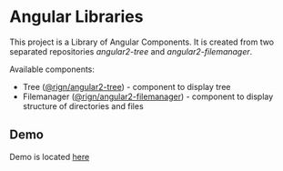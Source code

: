 # Angular Libraries

This project is a Library of Angular Components. It is created from two separated repositories _angular2-tree_ and _angular2-filemanager_. 

Available components:
* Tree ([@rign/angular2-tree](./projects/tree/README.md)) - component to display tree
* Filemanager ([@rign/angular2-filemanager](./projects/filemanager/README.md)) - component to display structure of directories and files 

## Demo

Demo is located [here](https://qjon.github.io/angular/) 
